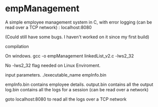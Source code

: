 # empManagement
A simple employee management system in C, with error logging (can be read over a TCP network) : localhost:8080

(Could still have some bugs. I haven't worked on it since my first build)

compilation

On windows.
gcc -o empManagement linkedList_v2.c -lws2_32 

No -lws2_32 flag needed on Linux Enviroment.

input parameters.
./executable_name empInfo.bin

empInfo.bin contains employee details.
output.bin contains all the output
log.bin contains all the logs for a session (can be read over a network)


goto localhost:8080 to read all the logs over a TCP network
